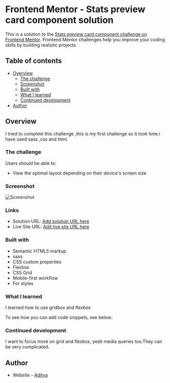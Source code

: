 # Frontend Mentor - Stats preview card component solution

This is a solution to the [Stats preview card component challenge on Frontend Mentor](https://www.frontendmentor.io/challenges/stats-preview-card-component-8JqbgoU62). Frontend Mentor challenges help you improve your coding skills by building realistic projects.

## Table of contents

- [Overview](#overview)
  - [The challenge](#the-challenge)
  - [Screenshot](#screenshot)
  - [Built with](#built-with)
  - [What I learned](#what-i-learned)
  - [Continued development](#continued-development)
- [Author](#author)

## Overview

I tried to complete this challenge ,this is my first challenge so it took time.i have used sass ,css and html.

### The challenge

Users should be able to:

- View the optimal layout depending on their device's screen size

### Screenshot

![Screenshot]("/completed.png")

### Links

- Solution URL: [Add solution URL here](https://unreal0901.github.io/Challenge-1/)
- Live Site URL: [Add live site URL here](https://unreal0901.github.io/Challenge-1/)

### Built with

- Semantic HTML5 markup
- sass
- CSS custom properties
- Flexbox
- CSS Grid
- Mobile-first workflow
- For styles

### What I learned

I learned how to use gridbox and flexbox

To see how you can add code snippets, see below:

### Continued development

I want to focus more on grid and flexbox, yeah media queries too.They can be very complicated.

## Author

- Website - [Aditya](https://cs-aditya.herokuapp.com/index.html)
